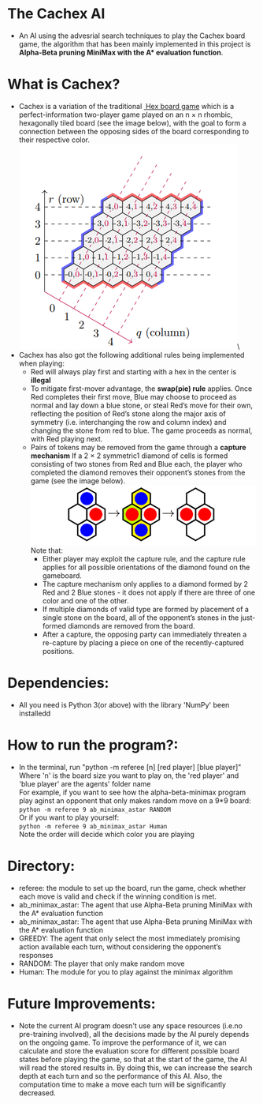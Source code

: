 # The Cachex AI
- An AI using the advesrial search techniques to play the Cachex board game, the algorithm that has been mainly implemented in this project is **Alpha-Beta pruning MiniMax with the A\* evaluation function**. 

# What is Cachex?
- Cachex is a variation of the traditional <a href="https://en.wikipedia.org/wiki/Hex_(board_game)#Game_play">&nbsp;Hex board game</a> which is a perfect-information two-player game played on an n × n rhombic, hexagonally tiled board (see the image below), with the goal to form a connection between the opposing sides of the board corresponding to their respective color.
![Board](img/board.png)\
- Cachex has also got the following additional rules being implemented when playing:
    - Red will always play first and starting with a hex in the center is **illegal**
    - To mitigate first-mover advantage, the **swap(pie) rule** applies. Once Red completes their first move, Blue may choose to proceed as normal and lay down a blue stone, or steal Red’s move for their own, reflecting the position of Red’s stone along the major axis of symmetry (i.e. interchanging the row and column index) and changing the stone from red to blue. The game proceeds as normal, with Red playing next.
    -  Pairs of tokens may be removed from the game through a **capture mechanism** If a 2 × 2 symmetric1 diamond of cells is formed consisting of two stones from Red and Blue each, the player who completed the diamond removes their opponent’s stones from the game (see the image below). 
    ![Capture](img/cap.png)\
    Note that:
        - Either player may exploit the capture rule, and the capture rule applies for all possible orientations of the diamond found on the gameboard.
        - The capture mechanism only applies to a diamond formed by 2 Red and 2 Blue stones -
        it does not apply if there are three of one color and one of the other.
        - If multiple diamonds of valid type are formed by placement of a single stone on the board, all of the opponent’s stones in the just-formed diamonds are removed from the board.
        - After a capture, the opposing party can immediately threaten a re-capture by placing a piece on one of the recently-captured positions.


# Dependencies:
- All you need is Python 3(or above) with the library 'NumPy' been installedd

# How to run the program?:
- In the terminal, run "python -m referee [n] [red player] [blue player]"\
Where 'n' is the board size you want to play on, the 'red player' and 'blue player' are the agents' folder name\
For example, if you want to see how the alpha-beta-minimax program play aginst an opponent that only makes random move on a 9*9 board:\
`python -m referee 9 ab_minimax_astar RANDOM` \
Or if you want to play yourself:\
`python -m referee 9 ab_minimax_astar Human`\
Note the order will decide which color you are playing
# Directory:
- referee: the module to set up the board, run the game, check whether each move is valid and check if the winning condition is met. 
- ab_minimax_astar: The agent that use Alpha-Beta pruning MiniMax with the A\* evaluation function
- ab_minimax_astar: The agent that use Alpha-Beta pruning MiniMax with the A\* evaluation function
- GREEDY: The agent that only select the most immediately promising action available each turn, without considering the opponent’s responses
- RANDOM: The player that only make random move
- Human: The module for you to play against the minimax algorithm

# Future Improvements:
- Note the current AI program doesn't use any space resources (i.e.no pre-training involved), all the decisions made by the AI purely depends on the ongoing game. To improve the performance of it, we can calculate and store the evaluation score for different possible board states before playing the game, so that at the start of the game, the AI will read the stored results in. By doing this, we can increase the search depth at each turn and so the performance of this AI. Also, the computation time to make a move each turn will be significantly decreased.
